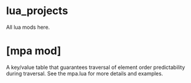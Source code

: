 # lua_projects
All lua mods here.



# [mpa mod]
A key/value table that guarantees traversal of element order predictability during traversal. See the mpa.lua for more details and examples.

